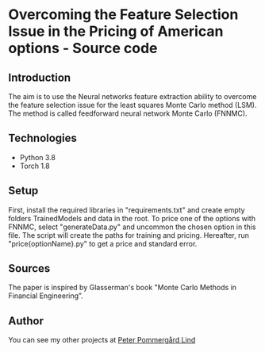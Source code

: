 # Overcoming the Feature Selection Issue in the Pricing of American options - Source code

## Introduction
The aim is to use the Neural networks feature extraction ability to overcome the feature selection issue for the least squares Monte Carlo method (LSM).
The method is called feedforward neural network Monte Carlo (FNNMC).

## Technologies
<ul>
    <li> Python 3.8 </li>
    <li> Torch 1.8 </li>
</ul>

## Setup
First, install the required libraries in "requirements.txt" and create empty folders TrainedModels and data in the root.
To price one of the options with FNNMC, select "generateData.py" and uncommon the chosen option in this file. The script will create the paths for training and pricing. 
Hereafter, run "price{optionName}.py" to get a price and standard error.


## Sources
The paper is inspired by Glasserman's book "Monte Carlo Methods in Financial Engineering”.

## Author
You can see my other projects at [Peter Pommergård Lind](https://mrppl.github.io/)
